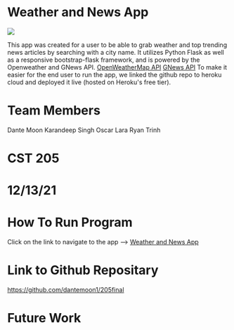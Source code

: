 # Weather and News App
![](https://github.com/dantemoon1/205final/blob/main/preview.png)

This app was created for a user to be able to grab weather and top trending news articles by searching with a city name.
It utilizes Python Flask as well as a responsive bootstrap-flask framework, and is powered by the Openweather and GNews API.
[OpenWeatherMap API](https://openweathermap.org/api)
[GNews API](https://gnews.io/)
To make it easier for the end user to run the app, we linked the github repo to heroku cloud and deployed it live (hosted on Heroku's free tier).

# Team Members
Dante Moon
Karandeep Singh
Oscar Lara
Ryan Trinh

# CST 205
# 12/13/21
# How To Run Program
Click on the link to navigate to the app -->
[Weather and News App](https://weather205app.herokuapp.com/)
# Link to Github Repositary
https://github.com/dantemoon1/205final
# Future Work

